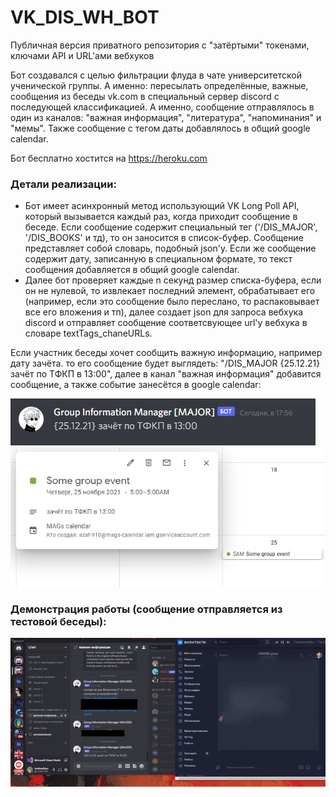 # VK_DIS_WH_BOT
Публичная версия приватного репозитория с "затёртыми" токенами, ключами API и URL'ами вебхуков

Бот создавался с целью фильтрации флуда в чате университетской ученической группы. А именно: пересылать определённые, важные, сообщения из беседы vk.com в специальный сервер discord с последующей классификацией.
А именно, сообщение отправлялось в один из каналов: "важная информация", "литература", "напоминания" и "мемы". Также сообщение с тегом даты добавлялось в общий google calendar.

Бот бесплатно хостится на https://heroku.com

### Детали реализации:
- Бот имеет асинхронный метод использующий VK Long Poll API, который вызывается каждый раз, когда приходит сообщение в беседе. Если сообщение содержит специальный тег ('/DIS_MAJOR', '/DIS_BOOKS' и тд), то он заносится в список-буфер. Сообщение представляет собой словарь, подобный json'у. Если же сообщение содержит дату, записанную в специальном формате, то текст сообщения добавляется в общий google calendar.
- Далее бот проверяет каждые n секунд размер списка-буфера, если он не нулевой, то извлекает последний элемент, обрабатывает его (например, если это сообщение было переслано, то распаковывает все его вложения и тп), далее создает json для запроса вебхука discord и отправляет сообщение соответсвующее url'y вебхука в словаре textTags_chaneURLs.

Если участник беседы хочет сообщить важную информацию, например дату зачёта. то его сообщение будет выглядеть: "/DIS_MAJOR {25.12.21} зачёт по ТФКП в 13:00", далее в канал "важная информация" добавится сообщение, а также событие занесётся в google calendar:

![demonstration](https://github.com/1azar/VK_DIS_WH_BOT/blob/master/demo_1.jpg)
![demonstration](https://github.com/1azar/VK_DIS_WH_BOT/blob/master/demo_2.jpg)

### Демонстрация работы (сообщение отправляется из тестовой беседы):

![demonstration](https://github.com/1azar/VK_DIS_WH_BOT/blob/master/demo_44.gif)
